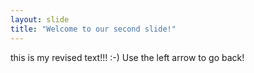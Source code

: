 ```yaml
---
layout: slide
title: "Welcome to our second slide!"
---
```

this is my revised text!!! :-)
Use the left arrow to go back!

